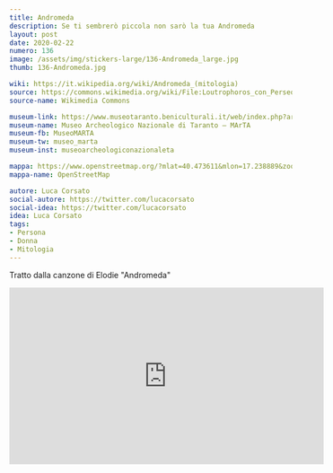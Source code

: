 ```yaml
---
title: Andromeda
description: Se ti sembrerò piccola non sarò la tua Andromeda
layout: post
date: 2020-02-22
numero: 136
image: /assets/img/stickers-large/136-Andromeda_large.jpg
thumb: 136-Andromeda.jpg

wiki: https://it.wikipedia.org/wiki/Andromeda_(mitologia)
source: https://commons.wikimedia.org/wiki/File:Loutrophoros_con_Perseo_e_Adromeda,_inv._19.M325-1.7_-_Marta_-Mitomania_(17).jpg
source-name: Wikimedia Commons

museum-link: https://www.museotaranto.beniculturali.it/web/index.php?area=1&page=home&id=0&lng=it
museum-name: Museo Archeologico Nazionale di Taranto – MArTA
museum-fb: MuseoMARTA
museum-tw: museo_marta
museum-inst: museoarcheologiconazionaleta

mappa: https://www.openstreetmap.org/?mlat=40.473611&mlon=17.238889&zoom=15#map=15/40.4736/17.2389
mappa-name: OpenStreetMap

autore: Luca Corsato
social-autore: https://twitter.com/lucacorsato
social-idea: https://twitter.com/lucacorsato
idea: Luca Corsato
tags:
- Persona
- Donna
- Mitologia
---
```


Tratto dalla canzone di Elodie "Andromeda"

<iframe width="560" height="315" src="https://www.youtube.com/embed/esgGK28jKVk?controls=0" frameborder="0" allow="accelerometer; autoplay; encrypted-media; gyroscope; picture-in-picture" allowfullscreen></iframe>
